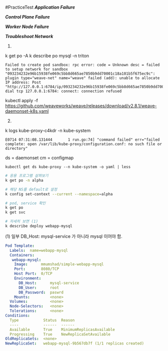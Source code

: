 #PracticeTest 
***Application Failure***

***Control Plane Failure***

***Worker Node Failure***

***Troubleshoot Network***

1.
k get po -A
 k describe po mysql -n triton
```plain
Failed to create pod sandbox: rpc error: code = Unknown desc = failed to setup network for sandbox "093234232e96b15938fe069c5bb8d665ae7850b9dd70001c18a101b5f675ec9c": plugin type="weave-net" name="weave" failed (add): unable to allocate IP address: Post "http://127.0.0.1:6784/ip/093234232e96b15938fe069c5bb8d665ae7850b9dd70001c18a101b5f675ec9c": dial tcp 127.0.0.1:6784: connect: connection refused
```
kubectl apply -f https://github.com/weaveworks/weave/releases/download/v2.8.1/weave-daemonset-k8s.yaml

2.
k logs kube-proxy-c4kdr -n kube-system
```plain
E0714 07:31:08.131444       1 run.go:74] "command failed" err="failed complete: open /var/lib/kube-proxy/configuration.conf: no such file or directory"
```

ds = daemonset
cm = configmap
```
kubectl get ds kube-proxy --n kube-system -o yaml | less
```

```bash
# 응용 프로그램 살펴보기
k get po -n alpha

# 해당 NS를 default로 설정
k config set-context --current --namespace=alpha

# pod, service 확인
k get po
k get svc

# 자세히 보면 (1)
k describe deploy webapp-mysql
```

(1) 일부
DB_Host: mysql-service 가 아니라 mysql 이어야 함.
```yaml
Pod Template:
  Labels:  name=webapp-mysql
  Containers:
   webapp-mysql:
    Image:      mmumshad/simple-webapp-mysql
    Port:       8080/TCP
    Host Port:  0/TCP
    Environment:
      DB_Host:      mysql-service
      DB_User:      root
      DB_Password:  paswrd
    Mounts:         <none>
  Volumes:          <none>
  Node-Selectors:   <none>
  Tolerations:      <none>
Conditions:
  Type           Status  Reason
  ----           ------  ------
  Available      True    MinimumReplicasAvailable
  Progressing    True    NewReplicaSetAvailable
OldReplicaSets:  <none>
NewReplicaSet:   webapp-mysql-9b567db7f (1/1 replicas created)
```